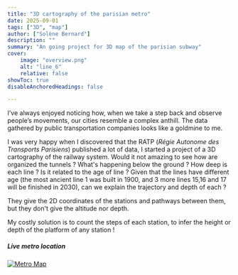 ```yaml
---
title: "3D cartography of the parisian metro" 
date: 2025-09-01
tags: ["3D", "map"]
author: ["Solène Bernard"]
description: "" 
summary: "An going project for 3D map of the parisian subway" 
cover:
    image: "overview.png"
    alt: "line_6"
    relative: false
showToc: true
disableAnchoredHeadings: false

---
```


I’ve always enjoyed noticing how, when we take a step back and observe people’s movements, our cities resemble a complex anthill. The data gathered by public transportation companies looks like a goldmine to me.

I was very happy when I discovered that the RATP (*Régie Autonome des Transports Parisiens*) published a lot of data, I started a project of a 3D cartography of the railway system. Would it not amazing to see how are organized the tunnels ? What's happening below the ground ? How deep is each line ? Is it related to the age of line ? Given that the lines have different age (the most ancient line 1 was built in 1900, and 3 more lines 15,16 and 17 will be finished in 2030), can we explain the trajectory and depth of each ?

They give the 2D coordinates of the stations and  pathways between them, but they don't give the altitude nor depth.

My costly solution is to count the steps of each station, to infer the height or depth of the platform of any station !

##### Live metro location
<!-- <iframe src="metro_map.html" width="8000" ></iframe> -->
[![Metro Map](metro_map.png)](metro_map.html)